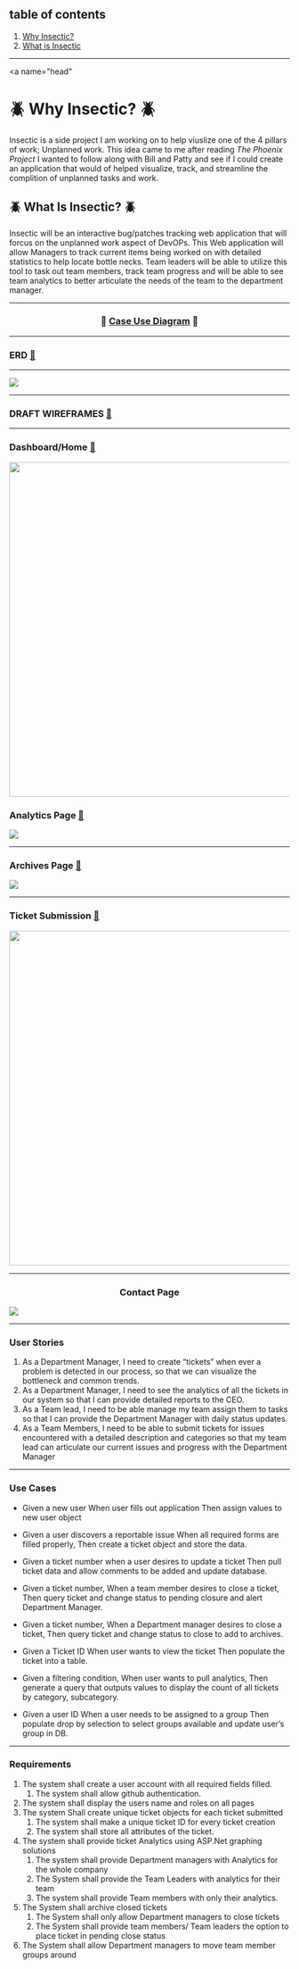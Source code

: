  ## table of contents
 1. [Why Insectic?](#head)
 2. [What is Insectic](#beetle-what-is-insectic-beetle)


***
<a name="head"</a>
 # :beetle: Why Insectic? :beetle: 

Insectic is a side project I am working on to help viuslize one of the 4 pillars of work; Unplanned work. This idea came to me after reading <i>The Phoenix Project</i> I wanted to follow along with Bill and Patty and see if I could create an application that would of helped visualize, track, and streamline the complition of unplanned tasks and work. 

## :beetle: What Is Insectic? :beetle: 
Insectic will be an interactive bug/patches tracking web application that will forcus on the unplanned work aspect of DevOPs. This Web application will allow Managers to track current items being worked on with detailed statistics to help locate bottle necks. Team leaders will be able to utilize this tool to task out team members, track team progress and will be able to see team analytics to better articulate the needs of the team to the department manager. 
***

### <p align="center"> :page_facing_up: [Case Use Diagram](https://github.com/Darius-D/Insectic/blob/main/CaseUseDiagram.jpg) :page_facing_up: </p>
***
###  ERD [:arrow_up_small:](#table-of-contents) 
***
![](img/myERD.jpg)

***

###     DRAFT WIREFRAMES [:arrow_up_small:](#table-of-contents)

***

###   Dashboard/Home [:arrow_up_small:](#table-of-contents)

<img src="https://github.com/Darius-D/Insectic/blob/main/img/dashboard2.JPG" width="1000" height="600">

###   Analytics Page [:arrow_up_small:](#table-of-contents)


![](img/Analytic%20page.JPG)

***

###    Archives Page [:arrow_up_small:](#table-of-contents)

![](img/Archives.JPG)

***

###   Ticket Submission [:arrow_up_small:](#table-of-contents)


<p align="center">  
  
  <img src="https://github.com/Darius-D/Insectic/blob/main/img/ticket%20submission.png" width="1000" height="600">

  
  </p>

***

###   <p align="center">  Contact Page


![](img/Contact.JPG)

***
### User Stories

1. As a Department Manager, I need to create “tickets” when ever a problem is detected in our process, so that we can visualize the bottleneck and common trends. 
2. As a Department Manager, I need to see the analytics of all the tickets in our system so that I can provide detailed reports to the CEO. 
3. As a Team lead, I need to be able manage my team assign them to tasks so that I can provide the Department Manager with daily status updates. 
4. As a Team Members, I need to be able to submit tickets for issues encountered with a detailed description and categories so that my team lead can articulate our current issues and progress with the Department Manager

***
### Use Cases

* Given a new user
When user fills out application
Then assign values to new user object

* Given a user discovers a reportable issue
When all required forms are filled properly, 
Then create a ticket object and store the data.

* Given a ticket number 
when a user desires to update a ticket
Then pull ticket data and allow comments to be added and update database. 

* Given a ticket number, 
When a team member desires to close a ticket, 
Then query ticket and change status to pending closure and alert Department Manager.

* Given a ticket number, 
When a Department manager desires to close a ticket, 
Then query ticket and change status to close to add to archives.

* Given a Ticket ID
When user wants to view the ticket
Then populate the ticket into a table.

* Given a filtering condition, 
When user wants to pull analytics, 
Then generate a query that outputs values to display the count of all tickets by category, subcategory.

* Given a user ID
When a user needs to be assigned to a group
Then populate drop by selection to select groups available and update user’s group in DB.

*** 
### Requirements

1. The system shall create a user account with all required fields filled.
    1. The system shall allow github authentication.
2.	The system shall display the users name and roles on all pages
3.	The system Shall create unique ticket objects for each ticket submitted
     1. The system shall make a unique ticket ID for every ticket creation
     2. The system shall store all attributes of the ticket.
4. The system shall provide ticket Analytics using ASP.Net graphing solutions
     1. The system shall provide Department managers with Analytics for the whole company
     2. The System shall provide the Team Leaders with analytics for their team
     3. The system shall provide Team members with only their analytics. 
5. The System shall archive closed tickets
     1. The System shall only allow Department managers to close tickets
     2. The System shall provide team members/ Team leaders the option to place ticket in pending close status
6. The System shall allow Department managers to move team member groups around 


